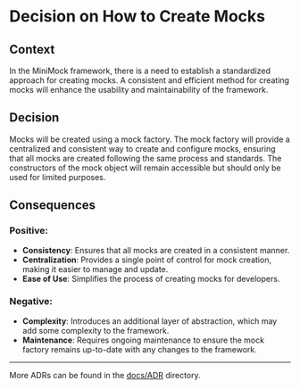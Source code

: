 ﻿# Decision on How to Create Mocks

## Context

In the MiniMock framework, there is a need to establish a standardized approach for creating mocks. A consistent and efficient method for creating mocks will enhance the usability and maintainability of the framework.

## Decision

Mocks will be created using a mock factory. The mock factory will provide a centralized and consistent way to create and configure mocks, ensuring that all mocks are created following the same process and standards.
The constructors of the mock object will remain accessible but should only be used for limited purposes.  

## Consequences

### Positive:

- **Consistency**: Ensures that all mocks are created in a consistent manner.
- **Centralization**: Provides a single point of control for mock creation, making it easier to manage and update.
- **Ease of Use**: Simplifies the process of creating mocks for developers.

### Negative:

- **Complexity**: Introduces an additional layer of abstraction, which may add some complexity to the framework.
- **Maintenance**: Requires ongoing maintenance to ensure the mock factory remains up-to-date with any changes to the framework.

---

More ADRs can be found in the [docs/ADR](../README.md) directory.
